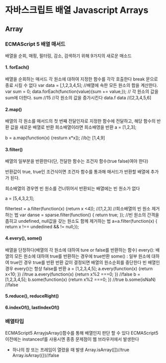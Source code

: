 # 자바스크립트 배열 Javascript Arrays

## Array

### ECMAScript 5 배열 매서드
배열을 순회, 매핑, 필터링, 감소, 검색하기 위해 9가지의 새로운 매소드


#### 1. forEach()
배열을 순회하는 매서드 각 원소에 대하여 지정한 함수를 각각 호출한다
break 문으로 종료 시킬 수 없다
var data = [,1,2,3,4,5];	//배열에 속한 모든 원소의 합을 계산한다.
var sum = 0;
data.forEach(function(value){sum += value;}); // 각 원소의 값을 sum에 더한다.
sum //15
//각 원소의 값을 증가시킨다
data.f
data //[2,3,4,5,6]


#### 2.map()
배열의 각 원소를 매서드의 첫 번째 전달인자로 지정한 함수에 전달하고, 해당 함수의 반환 값을 새로운 배열로 반환
희소배열이라면 희소배영을 반환
a = [1,2,3];

b = a.map(function(x) {resturn x*x]); //b는 [1,4,9]

#### 3.filter()
배열의 일부분을 반환한다(단, 전달한 함수는 조건자 함수(true false)여야 한다)

반환값이 true, true인 조건식이면 조건자 함수를 통과해 매서드가 반환할 배열에 추가가 된다.

희소배열의 경우엔 빈 원소를 건너뛰어서 반환되는 배열에는 빈 원소가 없다

a = [5,4,3,2,1];

filtertest = a.filter(function(x) {return x <4]); //[1,2,3]
//희소배열의 빈 원소 제거하는 법
var danse = sparse.filter(function() { return true; });
//빈 원소의 간격을 좁히고 undefined, null값을 갖는 원소도 함께 제거하는 법
a=a.filter(function(x) { return x !== undedined && != null;});


#### 4.every(), some()
배열을 단정하다(배열의 각 원소에 대하여 ture or false를 반환하는 함수)
every(): 배열의 모든 원소에 대하여 true를 반환하는 경우에 true반환
some() : 일부 원소에 대하여 true인 경우 true를 반환
반환 값이 결정되면 배열의 원소순회를 중단한다
빈 배열인 경우 every()는 항상 false를 반환 
a = [1,2,3,4,5];
a.every(function(x) {return x<10; }) //true
a.every(function(x) {return x%2 ===0; }) //false
b = [1,2,3,4,5];
b.some(function(x) {return x%2 ===0; }) //true
b.some(isNaN) //false

#### 5.reduce(), reduceRight()


#### 6.indexOf(), lastIndexOf()


### 배열타입
ECMAScript5 ArrayjsArray()함수를 통해 배열인지 판단 할 수 있다
ECMAScript5 이전에는 instanceof를 사용시엔 종종 문제점이 웹 브라우저에서 발생한다
- 하나의 창 또는 프레임이 열렸을 때 발생
Array.isArray([])//true
Array.isArray({})//false
